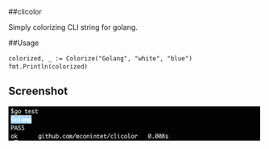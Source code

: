 ##clicolor

Simply colorizing CLI string for golang.

##Usage

```golang
colorized, _ := Colorize("Golang", "white", "blue")
fmt.Println(colorized)
```

## Screenshot
![alt screenshot](https://github.com/mconintet/clicolor/blob/master/screenshot.png?raw=true)
